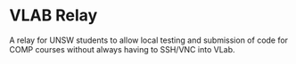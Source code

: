 # VLAB Relay

A relay for UNSW students to allow local testing and submission of code for COMP courses without always having to SSH/VNC into VLab.
